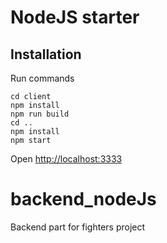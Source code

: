# NodeJS starter

## Installation

Run commands

```
cd client
npm install
npm run build
cd ..
npm install
npm start
```

Open [http://localhost:3333](http://localhost:3333)

# backend_nodeJs

Backend part for fighters project
